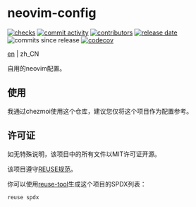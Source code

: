<!--
SPDX-FileCopyrightText: 2025 Chen Linxuan <me@black-desk.cn>

SPDX-License-Identifier: MIT
-->

# neovim-config

[![checks][badge-shields-io-checks]][actions]
[![commit activity][badge-shields-io-commit-activity]][commits]
[![contributors][badge-shields-io-contributors]][contributors]
[![release date][badge-shields-io-release-date]][releases]
![commits since release][badge-shields-io-commits-since-release]
[![codecov][badge-shields-io-codecov]][codecov]

[badge-shields-io-checks]:
  https://img.shields.io/github/check-runs/black-desk/neovim-config/master

[actions]: https://github.com/black-desk/neovim-config/actions

[badge-shields-io-commit-activity]:
  https://img.shields.io/github/commit-activity/w/black-desk/neovim-config/master

[commits]: https://github.com/black-desk/neovim-config/commits/master

[badge-shields-io-contributors]:
  https://img.shields.io/github/contributors/black-desk/neovim-config

[contributors]: https://github.com/black-desk/neovim-config/graphs/contributors

[badge-shields-io-release-date]:
  https://img.shields.io/github/release-date/black-desk/neovim-config

[releases]: https://github.com/black-desk/neovim-config/releases

[badge-shields-io-commits-since-release]:
  https://img.shields.io/github/commits-since/black-desk/neovim-config/latest

[badge-shields-io-codecov]:
  https://codecov.io/github/black-desk/neovim-config/graph/badge.svg?token=6TSVGQ4L9X
[codecov]: https://codecov.io/github/black-desk/neovim-config

[en](README.md) | zh_CN

自用的neovim配置。

## 使用

我通过chezmoi使用这个仓库，建议您仅将这个项目作为配置参考。

## 许可证

如无特殊说明，该项目中的所有文件以MIT许可证开源。

该项目遵守[REUSE规范]。

你可以使用[reuse-tool](https://github.com/fsfe/reuse-tool)生成这个项目的SPDX列表：

```bash
reuse spdx
```

[REUSE规范]: https://reuse.software/spec-3.3/
